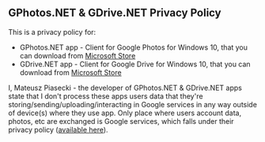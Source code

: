 ## GPhotos.NET & GDrive.NET Privacy Policy

This is a privacy policy for:
- GPhotos.NET app - Client for Google Photos for Windows 10, that you can download from [Microsoft Store](https://www.microsoft.com/store/apps/9PF3WBGM9T14)
- GDrive.NET app - Client for Google Drive for Windows 10, that you can download from [Microsoft Store](https://www.microsoft.com/store/apps/9NBLGGH3RM3R)

I, Mateusz Piasecki - the developer of GPhotos.NET & GDrive.NET apps state that I don't process these apps users data that they're storing/sending/uploading/interacting in Google services in any way outside of device(s) where they use app. Only place where users account data, photos, etc are exchanged is Google services, which falls under their privacy policy ([available here](https://policies.google.com/privacy)).
